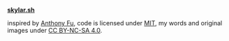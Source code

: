 **[skylar.sh](https://skylar.sh)**

inspired by [Anthony Fu](https://github.com/antfu/antfu.me), code is licensed
under [MIT](./LICENSE), my words and original images
under [CC BY-NC-SA 4.0](https://creativecommons.org/licenses/by-nc-sa/4.0/).